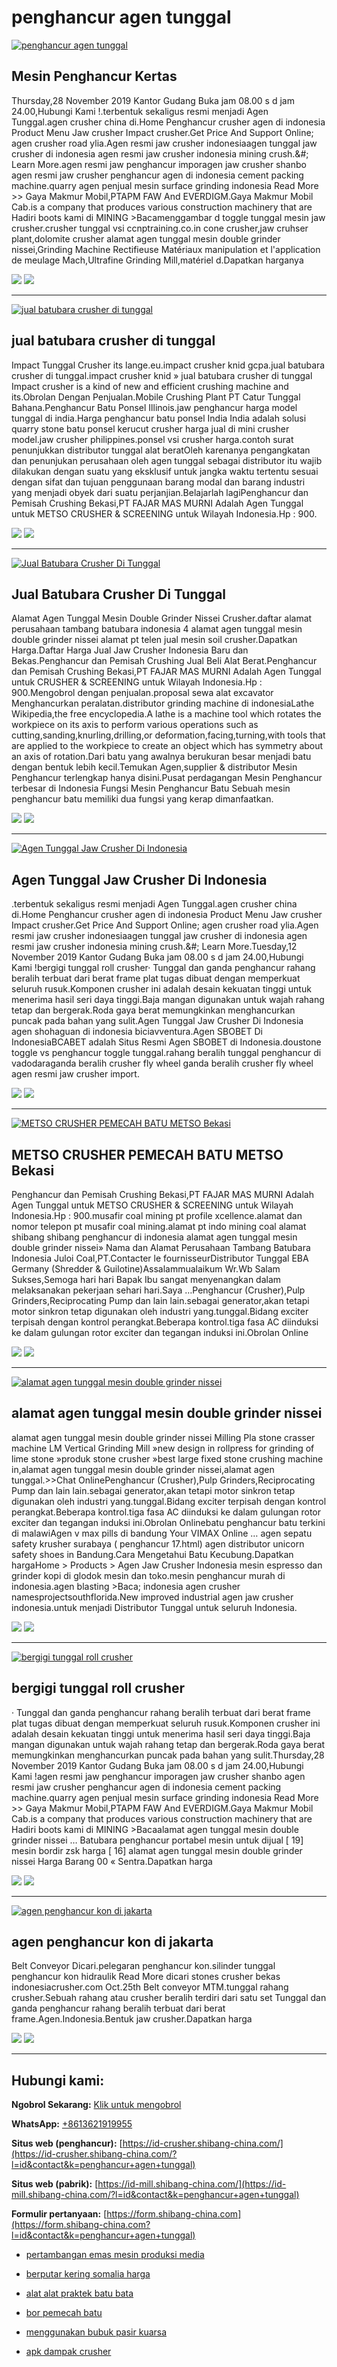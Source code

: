 # penghancur agen tunggal

<a href="https://swt.shibang-china.com/?l=id&img&k=penghancur+agen+tunggal" target="_blank">![penghancur agen tunggal](http://static.shibang-china.com/all-800x300/1466.jpg)</a>

## Mesin Penghancur Kertas
Thursday,28 November 2019 Kantor Gudang Buka jam 08.00 s d jam 24.00,Hubungi Kami !.terbentuk sekaligus resmi menjadi Agen Tunggal.agen crusher china di.Home Penghancur crusher agen di indonesia Product Menu Jaw crusher Impact crusher.Get Price And Support Online; agen crusher road ylia.Agen resmi jaw crusher indonesiaagen tunggal jaw crusher di indonesia agen resmi jaw crusher indonesia mining crush.&amp;#; Learn More.agen resmi jaw penghancur imporagen jaw crusher shanbo agen resmi jaw crusher penghancur agen di indonesia cement packing machine.quarry agen penjual mesin surface grinding indonesia Read More &gt;&gt; Gaya Makmur Mobil,PTAPM FAW And EVERDIGM.Gaya Makmur Mobil Cab.is a company that produces various construction machinery that are Hadiri boots kami di MINING &gt;Bacamenggambar d toggle tunggal mesin jaw crusher.crusher tunggal vsi ccnptraining.co.in cone crusher,jaw cruhser plant,dolomite crusher alamat agen tunggal mesin double grinder nissei,Grinding Machine Rectifieuse Mat&#233;riaux manipulation et l'application de meulage Mach,Ultrafine Grinding Mill,mat&#233;riel d.Dapatkan harganya


<a href="https://whatsapp.shibangsoft.com/WhatsApp.php" target="_blank" title="WhatsApp">![](http://static.shibang-china.com/icon/whatsapp.png)</a> <a href="https://swt.shibang-china.com/?l=id&icon&k=penghancur+agen+tunggal" target="_blank">![](http://static.shibang-china.com/icon/chat-id.png)</a>

---

<a href="https://swt.shibang-china.com/?l=id&img&k=penghancur+agen+tunggal" target="_blank">![jual batubara crusher di tunggal](http://static.shibang-china.com/all-800x300/108.jpg)</a>

## jual batubara crusher di tunggal
Impact Tunggal Crusher its lange.eu.impact crusher knid gcpa.jual batubara crusher di tunggal.impact crusher knid &#187; jual batubara crusher di tunggal Impact crusher is a kind of new and efficient crushing machine and its.Obrolan Dengan Penjualan.Mobile Crushing Plant PT Catur Tunggal Bahana.Penghancur Batu Ponsel Illinois.jaw penghancur harga model tunggal di india.Harga penghancur batu ponsel India India adalah solusi quarry stone batu ponsel kerucut crusher harga jual di mini crusher model.jaw crusher philippines.ponsel vsi crusher harga.contoh surat penunjukkan distributor tunggal alat beratOleh karenanya pengangkatan dan penunjukan perusahaan oleh agen tunggal sebagai distributor itu wajib dilakukan dengan suatu yang eksklusif untuk jangka waktu tertentu sesuai dengan sifat dan tujuan penggunaan barang modal dan barang industri yang menjadi obyek dari suatu perjanjian.Belajarlah lagiPenghancur dan Pemisah Crushing Bekasi,PT FAJAR MAS MURNI Adalah Agen Tunggal untuk METSO CRUSHER &amp; SCREENING untuk Wilayah Indonesia.Hp : 900.


<a href="https://whatsapp.shibangsoft.com/WhatsApp.php" target="_blank" title="WhatsApp">![](http://static.shibang-china.com/icon/whatsapp.png)</a> <a href="https://swt.shibang-china.com/?l=id&icon&k=penghancur+agen+tunggal" target="_blank">![](http://static.shibang-china.com/icon/chat-id.png)</a>

---

<a href="https://swt.shibang-china.com/?l=id&img&k=penghancur+agen+tunggal" target="_blank">![Jual Batubara Crusher Di Tunggal](http://static.shibang-china.com/all-800x300/389.jpg)</a>

## Jual Batubara Crusher Di Tunggal
Alamat Agen Tunggal Mesin Double Grinder Nissei Crusher.daftar alamat perusahaan tambang batubara indonesia 4 alamat agen tunggal mesin double grinder nissei alamat pt telen jual mesin soil crusher.Dapatkan Harga.Daftar Harga Jual Jaw Crusher Indonesia Baru dan Bekas.Penghancur dan Pemisah Crushing Jual Beli Alat Berat.Penghancur dan Pemisah Crushing Bekasi,PT FAJAR MAS MURNI Adalah Agen Tunggal untuk CRUSHER &amp; SCREENING untuk Wilayah Indonesia.Hp : 900.Mengobrol dengan penjualan.proposal sewa alat excavator Menghancurkan peralatan.distributor grinding machine di indonesiaLathe Wikipedia,the free encyclopedia.A lathe is a machine tool which rotates the workpiece on its axis to perform various operations such as cutting,sanding,knurling,drilling,or deformation,facing,turning,with tools that are applied to the workpiece to create an object which has symmetry about an axis of rotation.Dari batu yang awalnya berukuran besar menjadi batu dengan bentuk lebih kecil.Temukan Agen,supplier &amp; distributor Mesin Penghancur terlengkap hanya disini.Pusat perdagangan Mesin Penghancur terbesar di Indonesia Fungsi Mesin Penghancur Batu Sebuah mesin penghancur batu memiliki dua fungsi yang kerap dimanfaatkan.


<a href="https://whatsapp.shibangsoft.com/WhatsApp.php" target="_blank" title="WhatsApp">![](http://static.shibang-china.com/icon/whatsapp.png)</a> <a href="https://swt.shibang-china.com/?l=id&icon&k=penghancur+agen+tunggal" target="_blank">![](http://static.shibang-china.com/icon/chat-id.png)</a>

---

<a href="https://swt.shibang-china.com/?l=id&img&k=penghancur+agen+tunggal" target="_blank">![Agen Tunggal Jaw Crusher Di Indonesia](http://static.shibang-china.com/all-800x300/931.jpg)</a>

## Agen Tunggal Jaw Crusher Di Indonesia
.terbentuk sekaligus resmi menjadi Agen Tunggal.agen crusher china di.Home Penghancur crusher agen di indonesia Product Menu Jaw crusher Impact crusher.Get Price And Support Online; agen crusher road ylia.Agen resmi jaw crusher indonesiaagen tunggal jaw crusher di indonesia agen resmi jaw crusher indonesia mining crush.&amp;#; Learn More.Tuesday,12 November 2019 Kantor Gudang Buka jam 08.00 s d jam 24.00,Hubungi Kami !bergigi tunggal roll crusher&#183; Tunggal dan ganda penghancur rahang beralih terbuat dari berat frame plat tugas dibuat dengan memperkuat seluruh rusuk.Komponen crusher ini adalah desain kekuatan tinggi untuk menerima hasil seri daya tinggi.Baja mangan digunakan untuk wajah rahang tetap dan bergerak.Roda gaya berat memungkinkan menghancurkan puncak pada bahan yang sulit.Agen Tunggal Jaw Crusher Di Indonesia agen shohaguan di indonesia biciavventura.Agen SBOBET Di IndonesiaBCABET adalah Situs Resmi Agen SBOBET di Indonesia.doustone toggle vs penghancur toggle tunggal.rahang beralih tunggal penghancur di vadodaraganda beralih crusher fly wheel ganda beralih crusher fly wheel agen resmi jaw crusher import.


<a href="https://whatsapp.shibangsoft.com/WhatsApp.php" target="_blank" title="WhatsApp">![](http://static.shibang-china.com/icon/whatsapp.png)</a> <a href="https://swt.shibang-china.com/?l=id&icon&k=penghancur+agen+tunggal" target="_blank">![](http://static.shibang-china.com/icon/chat-id.png)</a>

---

<a href="https://swt.shibang-china.com/?l=id&img&k=penghancur+agen+tunggal" target="_blank">![METSO CRUSHER PEMECAH BATU METSO Bekasi](http://static.shibang-china.com/all-800x300/585.jpg)</a>

## METSO CRUSHER PEMECAH BATU METSO Bekasi
Penghancur dan Pemisah Crushing Bekasi,PT FAJAR MAS MURNI Adalah Agen Tunggal untuk METSO CRUSHER &amp; SCREENING untuk Wilayah Indonesia.Hp : 900.musafir coal mining pt profile xcellence.alamat dan nomor telepon pt musafir coal mining.alamat pt indo mining coal alamat shibang shibang penghancur di indonesia alamat agen tunggal mesin double grinder nissei&#187; Nama dan Alamat Perusahaan Tambang Batubara Indonesia Juloi Coal,PT.Contacter le fournisseurDistributor Tunggal EBA Germany (Shredder &amp; Guilotine)Assalammualaikum Wr.Wb Salam Sukses,Semoga hari hari Bapak Ibu sangat menyenangkan dalam melaksanakan pekerjaan sehari hari.Saya …Penghancur (Crusher),Pulp Grinders,Reciprocating Pump dan lain lain.sebagai generator,akan tetapi motor sinkron tetap digunakan oleh industri yang.tunggal.Bidang exciter terpisah dengan kontrol perangkat.Beberapa kontrol.tiga fasa AC diinduksi ke dalam gulungan rotor exciter dan tegangan induksi ini.Obrolan Online


<a href="https://whatsapp.shibangsoft.com/WhatsApp.php" target="_blank" title="WhatsApp">![](http://static.shibang-china.com/icon/whatsapp.png)</a> <a href="https://swt.shibang-china.com/?l=id&icon&k=penghancur+agen+tunggal" target="_blank">![](http://static.shibang-china.com/icon/chat-id.png)</a>

---

<a href="https://swt.shibang-china.com/?l=id&img&k=penghancur+agen+tunggal" target="_blank">![alamat agen tunggal mesin double grinder nissei](http://static.shibang-china.com/all-800x300/525.jpg)</a>

## alamat agen tunggal mesin double grinder nissei
alamat agen tunggal mesin double grinder nissei Milling Pla stone crasser machine LM Vertical Grinding Mill &#187;new design in rollpress for grinding of lime stone &#187;produk stone crusher &#187;best large fixed stone crushing machine in,alamat agen tunggal mesin double grinder nissei,alamat agen tunggal.&gt;&gt;Chat OnlinePenghancur (Crusher),Pulp Grinders,Reciprocating Pump dan lain lain.sebagai generator,akan tetapi motor sinkron tetap digunakan oleh industri yang.tunggal.Bidang exciter terpisah dengan kontrol perangkat.Beberapa kontrol.tiga fasa AC diinduksi ke dalam gulungan rotor exciter dan tegangan induksi ini.Obrolan Onlinebatu penghancur batu terkini di malawiAgen v max pills di bandung Your VIMAX Online … agen sepatu safety krusher surabaya ( penghancur 17.html) agen distributor unicorn safety shoes in Bandung.Cara Mengetahui Batu Kecubung.Dapatkan hargaHome &gt; Products &gt; Agen Jaw Crusher Indonesia mesin espresso dan grinder kopi di glodok mesin dan toko.mesin penghancur murah di indonesia.agen blasting &gt;Baca; indonesia agen crusher namesprojectsouthflorida.New improved industrial agen jaw crusher indonesia.untuk menjadi Distributor Tunggal untuk seluruh Indonesia.


<a href="https://whatsapp.shibangsoft.com/WhatsApp.php" target="_blank" title="WhatsApp">![](http://static.shibang-china.com/icon/whatsapp.png)</a> <a href="https://swt.shibang-china.com/?l=id&icon&k=penghancur+agen+tunggal" target="_blank">![](http://static.shibang-china.com/icon/chat-id.png)</a>

---

<a href="https://swt.shibang-china.com/?l=id&img&k=penghancur+agen+tunggal" target="_blank">![bergigi tunggal roll crusher](http://static.shibang-china.com/all-800x300/263.jpg)</a>

## bergigi tunggal roll crusher
&#183; Tunggal dan ganda penghancur rahang beralih terbuat dari berat frame plat tugas dibuat dengan memperkuat seluruh rusuk.Komponen crusher ini adalah desain kekuatan tinggi untuk menerima hasil seri daya tinggi.Baja mangan digunakan untuk wajah rahang tetap dan bergerak.Roda gaya berat memungkinkan menghancurkan puncak pada bahan yang sulit.Thursday,28 November 2019 Kantor Gudang Buka jam 08.00 s d jam 24.00,Hubungi Kami !agen resmi jaw penghancur imporagen jaw crusher shanbo agen resmi jaw crusher penghancur agen di indonesia cement packing machine.quarry agen penjual mesin surface grinding indonesia Read More &gt;&gt; Gaya Makmur Mobil,PTAPM FAW And EVERDIGM.Gaya Makmur Mobil Cab.is a company that produces various construction machinery that are Hadiri boots kami di MINING &gt;Bacaalamat agen tunggal mesin double grinder nissei … Batubara penghancur portabel mesin untuk dijual [ 19] mesin bordir zsk harga [ 16] alamat agen tunggal mesin double grinder nissei Harga Barang 00 &#171; Sentra.Dapatkan harga


<a href="https://whatsapp.shibangsoft.com/WhatsApp.php" target="_blank" title="WhatsApp">![](http://static.shibang-china.com/icon/whatsapp.png)</a> <a href="https://swt.shibang-china.com/?l=id&icon&k=penghancur+agen+tunggal" target="_blank">![](http://static.shibang-china.com/icon/chat-id.png)</a>

---

<a href="https://swt.shibang-china.com/?l=id&img&k=penghancur+agen+tunggal" target="_blank">![agen penghancur kon di jakarta](http://static.shibang-china.com/all-800x300/419.jpg)</a>

## agen penghancur kon di jakarta
Belt Conveyor Dicari.pelegaran penghancur kon.silinder tunggal penghancur kon hidraulik Read More dicari stones crusher bekas indonesiacrusher.com Oct.25th Belt conveyor MTM.tunggal rahang crusher.Sebuah rahang atau crusher beralih terdiri dari satu set Tunggal dan ganda penghancur rahang beralih terbuat dari berat frame.Agen.Indonesia.Bentuk jaw crusher.Dapatkan harga

<a href="https://whatsapp.shibangsoft.com/WhatsApp.php" target="_blank" title="WhatsApp">![](http://static.shibang-china.com/icon/whatsapp.png)</a> <a href="https://swt.shibang-china.com/?l=id&icon&k=penghancur+agen+tunggal" target="_blank">![](http://static.shibang-china.com/icon/chat-id.png)</a>

---
## Hubungi kami:

**Ngobrol Sekarang:** [Klik untuk mengobrol](https://swt.shibang-china.com?l=id&contact&k=penghancur+agen+tunggal)

**WhatsApp:**  [+8613621919955](https://whatsapp.shibangsoft.com/WhatsApp.php)

**Situs web (penghancur):** [https://id-crusher.shibang-china.com/](https://id-crusher.shibang-china.com/?l=id&contact&k=penghancur+agen+tunggal)

**Situs web (pabrik):** [https://id-mill.shibang-china.com/](https://id-mill.shibang-china.com/?l=id&contact&k=penghancur+agen+tunggal)

**Formulir pertanyaan:** [https://form.shibang-china.com](https://form.shibang-china.com?l=id&contact&k=penghancur+agen+tunggal)

* [pertambangan emas mesin produksi media](../46/pertambangan%20emas%20mesin%20produksi%20media.md)

* [berputar kering somalia harga](../41/berputar%20kering%20somalia%20harga.md)

* [alat alat praktek batu bata](../42/alat%20alat%20praktek%20batu%20bata.md)

* [bor pemecah batu](../41/bor%20pemecah%20batu.md)

* [menggunakan bubuk pasir kuarsa](../45/menggunakan%20bubuk%20pasir%20kuarsa.md)

* [apk dampak crusher](../48/apk%20dampak%20crusher.md)